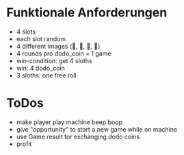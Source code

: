 # Funktionale Anforderungen
* 4 slots
* each slot random
* 4 different images (🦥, 🐹, 🐢, 🦄)
* 4 rounds pro dodo_coin = 1 game
* win-condition: get 4 sloths
* win: 4 dodo_coin
* 3 sloths: one free roll

# ToDos
* make player play machine beep boop
* give "opportunity" to start a new game while on machine
* use Game result for exchanging dodo coins
* profit